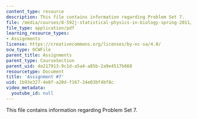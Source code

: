 ```yaml
---
content_type: resource
description: This file contains information regarding Problem Set 7.
file: /media/courses/8-592j-statistical-physics-in-biology-spring-2011/1b93e3274e8fa20df16724e03bf4bf8c_MIT8_592JS11_PS7.pdf
file_type: application/pdf
learning_resource_types:
- Assignments
license: https://creativecommons.org/licenses/by-nc-sa/4.0/
ocw_type: OCWFile
parent_title: Assignments
parent_type: CourseSection
parent_uid: da217913-9c1d-a5a4-a85b-2a9e4517b660
resourcetype: Document
title: 'Assignment #7'
uid: 1b93e327-4e8f-a20d-f167-24e03bf4bf8c
video_metadata:
  youtube_id: null
---
```

This file contains information regarding Problem Set 7.